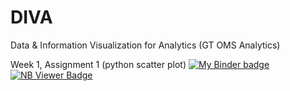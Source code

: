 # DIVA
Data &amp; Information Visualization for Analytics (GT OMS Analytics)

Week 1, Assignment 1 (python scatter plot) 
[![My Binder badge](https://img.shields.io/static/v1?label=My%20Binder&message=Interactive&color=blue&logo=Jupyter&logoColor=blue)](https://mybinder.org/v2/gh/diva-lab/DIVA/master?urlpath=lab/tree/week1/HelloWorld_pyScatter.ipynb) 
[![NB Viewer Badge](https://img.shields.io/static/v1?label=NB%20Viewer&message=View%20Only&color=orange&logo=Jupyter&logoColor=orange)](https://nbviewer.jupyter.org/github/diva-lab/DIVA/blob/master/week1/HelloWorld_pyScatter.ipynb)
